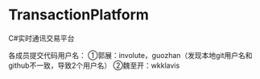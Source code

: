 # TransactionPlatform
C#实时通讯交易平台

各成员提交代码用户名：
①郭展：involute，guozhan（发现本地git用户名和github不一致，导致2个用户名）
②魏至开：wkklavis
